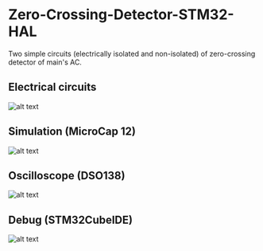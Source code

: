# Zero-Crossing-Detector-STM32-HAL
Two simple circuits (electrically isolated and non-isolated) of zero-crossing detector of main's AC.
 ## Electrical circuits
 ![alt text](https://cxemka.com/upload/art/zero%20cross/git/cx1.png)
 ## Simulation (MicroCap 12)
 ![alt text](https://cxemka.com/upload/art/zero%20cross/git/big.png)
 ## Oscilloscope (DSO138)
   ![alt text](https://cxemka.com/upload/art/zero%20cross/git/oscl.jpg)
 ## Debug (STM32CubeIDE)
  ![alt text](https://cxemka.com/upload/art/zero%20cross/git/test.png)
